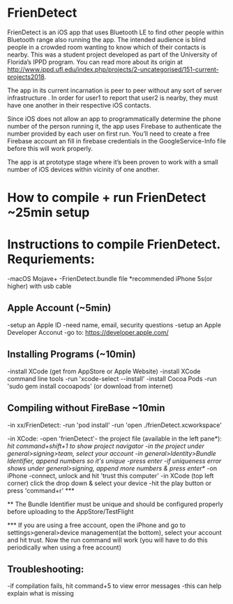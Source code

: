 # FrienDetect
FrienDetect is an iOS app  that uses Bluetooth LE to find other people within Bluetooth range also running the app. The intended audience is blind people in a crowded room wanting  to know which of their contacts is nearby.
This was a student project developed as part of the University of Florida’s IPPD program. You can read more about its origin at http://www.ippd.ufl.edu/index.php/projects/2-uncategorised/151-current-projects2018.

The app in its current incarnation is peer to peer without any sort of server infrastructure .
In order for user1 to report that user2 is nearby, they must have one another in their respective iOS contacts. 

Since iOS does not allow an app to programmatically determine the phone number of the person running it, the app uses Firebase to authenticate the number provided by each user on first run. You’ll need to create a free Firebase account an  fill in firebase credentials in the GoogleService-Info file before this will work properly.

The app is at prototype stage where it’s been proven to work with a small number of iOS devices within vicinity of one another.


How to compile + run FrienDetect ~25min setup
=================================
Instructions to compile FrienDetect.
Requriements:
=============================
-macOS Mojave+
-FrienDetect.bundle file
*recommended iPhone 5s(or higher) with usb cable

Apple Account (~5min)
-----------------------------
-setup an Apple ID
	-need name, email, security questions
-setup an Apple Developer Acconut
	-go to: https://developer.apple.com/

Installing Programs (~10min)
---------------------
-install XCode (get from AppStore or Apple Website)
-install XCode command line tools
	-run 'xcode-select --install'
-install Cocoa Pods
	-run 'sudo gem install cocoapods' (or download from internet)


Compiling without FireBase ~10min
----------------------
-in xx/FrienDetect:
	-run 'pod install'
	-run 'open ./frienDetect.xcworkspace'

-in XCode:
	-open 'frienDetect'- the project file (available in the left pane*):
		*hit command+shift+1 to show project navigator
	-in the project under general>signing>team, select your account
	-in general>Identity>Bundle Identifier, append numbers so it's unique
		-press enter
		-if uniqueness error shows under general>signing, append more numbers & press enter**
-on iPhone
	-connect, unlock and hit 'trust this computer'
-in XCode (top left corner) click the drop down & select your device
-hit the play button or press 'command+r' ***

** The Bundle Identifier must be unique and should be configured properly before uploading to the AppStore/TestFlight

*** If you are using a free account, open the iPhone and go to settings>general>device management(at the bottom), select your account and hit trust. Now the run command will work (you will have to do this periodically when using a free account)

Troubleshooting:
----------------------
-if compilation fails, hit command+5 to view error messages
-this can help explain what is missing
